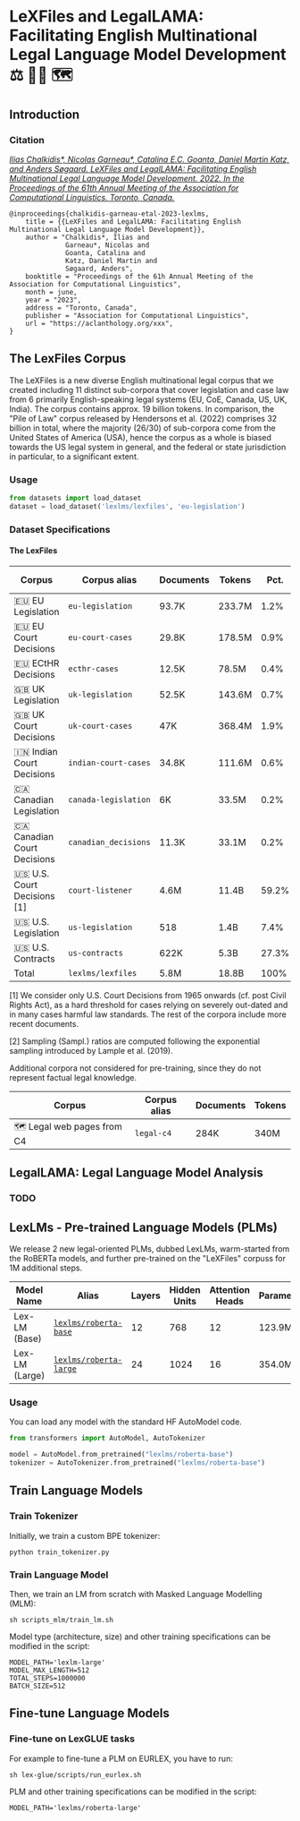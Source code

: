 # LeXFiles and LegalLAMA: Facilitating English Multinational Legal Language Model Development :balance_scale: :woman_judge: :world_map:


## Introduction

### Citation

[*Ilias Chalkidis\*, Nicolas Garneau\*, Catalina E.C. Goanta, Daniel Martin Katz, and Anders Søgaard.*
*LeXFiles and LegalLAMA: Facilitating English Multinational Legal Language Model Development.*
*2022. In the Proceedings of the 61th Annual Meeting of the Association for Computational Linguistics. Toronto, Canada.*](https://aclanthology.org/xxx/)
```
@inproceedings{chalkidis-garneau-etal-2023-lexlms,
    title = {{LeXFiles and LegalLAMA: Facilitating English Multinational Legal Language Model Development}},
    author = "Chalkidis*, Ilias and 
              Garneau*, Nicolas and
              Goanta, Catalina and 
              Katz, Daniel Martin and 
              Søgaard, Anders",
    booktitle = "Proceedings of the 61h Annual Meeting of the Association for Computational Linguistics",
    month = june,
    year = "2023",
    address = "Toronto, Canada",
    publisher = "Association for Computational Linguistics",
    url = "https://aclanthology.org/xxx",
}
```

## The LexFiles Corpus

The LeXFiles is a new diverse English multinational legal corpus that we created including 11 distinct sub-corpora that cover legislation and case law from 6 primarily English-speaking legal systems (EU, CoE, Canada, US, UK, India).
The corpus contains approx. 19 billion tokens. In comparison, the "Pile of Law" corpus released by Hendersons et al. (2022) comprises 32 billion in total, where the majority (26/30) of sub-corpora come from the United States of America (USA), hence the corpus as a whole is biased towards the US legal system in general, and the federal or state jurisdiction in particular, to a significant extent.

### Usage

```python
from datasets import load_dataset
dataset = load_dataset('lexlms/lexfiles', 'eu-legislation')
```


### Dataset Specifications


#### The LexFiles
| Corpus                            | Corpus alias         | Documents | Tokens | Pct.   | Sampl. (a=0.5) | Sampl. (a=0.2) |
|-----------------------------------|----------------------|-----------|--------|--------|----------------|----------------|
| :eu: EU Legislation               | `eu-legislation`     | 93.7K     | 233.7M | 1.2%   | 5.0%           | 8.0%           |
| :eu: EU Court Decisions           | `eu-court-cases`     | 29.8K     | 178.5M | 0.9%   | 4.3%           | 7.6%           |
| :eu: ECtHR Decisions              | `ecthr-cases`        | 12.5K     | 78.5M  | 0.4%   | 2.9%           | 6.5%           |
| :uk: UK Legislation               | `uk-legislation`     | 52.5K     | 143.6M | 0.7%   | 3.9%           | 7.3%           |
| :uk: UK Court Decisions           | `uk-court-cases`     | 47K       | 368.4M | 1.9%   | 6.2%           | 8.8%           |
| :india: Indian Court Decisions    | `indian-court-cases` | 34.8K     | 111.6M | 0.6%   | 3.4%           | 6.9%           |
| :canada: Canadian Legislation     | `canada-legislation` | 6K        | 33.5M  | 0.2%   | 1.9%           | 5.5%           |
| :canada: Canadian Court Decisions | `canadian_decisions` | 11.3K     | 33.1M  | 0.2%   | 1.8%           | 5.4%           |
| :us: U.S. Court Decisions [1]     | `court-listener`     | 4.6M      | 11.4B  | 59.2%  | 34.7%          | 17.5%          |
| :us: U.S. Legislation             | `us-legislation`     | 518       | 1.4B   | 7.4%   | 12.3%          | 11.5%          |
| :us: U.S. Contracts               | `us-contracts`       | 622K      | 5.3B   | 27.3%  | 23.6%          | 15.0%          |
| Total                             | `lexlms/lexfiles`    | 5.8M      | 18.8B  | 100%   | 100%           | 100%           |

[1] We consider only U.S. Court Decisions from 1965 onwards (cf. post Civil Rights Act), as a hard threshold for cases relying on severely out-dated and in many cases harmful law standards. The rest of the corpora include more recent documents.

[2] Sampling (Sampl.) ratios are computed following the exponential sampling introduced by Lample et al. (2019).

Additional corpora not considered for pre-training, since they do not represent factual legal knowledge.

| Corpus                                 | Corpus alias           | Documents | Tokens | 
|----------------------------------------|------------------------|-----------|--------|
| :world_map: Legal web pages from C4    | `legal-c4`             | 284K      | 340M   |


## LegalLAMA: Legal Language Model Analysis

### TODO


## LexLMs - Pre-trained Language Models (PLMs)

We release 2 new legal-oriented PLMs, dubbed LexLMs, warm-started from the RoBERTa models, and further pre-trained on the "LeXFiles" corpuss for 1M additional steps.

| Model Name       | Alias                                                                 | Layers | Hidden Units | Attention Heads | Parameters |
|------------------|-----------------------------------------------------------------------|--------|--------------|-----------------|------------|
| Lex-LM (Base)   | [`lexlms/roberta-base`](https://huggingface.co/lexlms/roberta-base)   | 12     | 768    | 12              | 123.9M     |
| Lex-LM (Large)  | [`lexlms/roberta-large`](https://huggingface.co/lexlms/roberta-large) |   24   | 1024   | 16              | 354.0M     |

### Usage

You can load any model with the standard HF AutoModel code.

```python 
from transformers import AutoModel, AutoTokenizer

model = AutoModel.from_pretrained("lexlms/roberta-base")
tokenizer = AutoTokenizer.from_pretrained("lexlms/roberta-base")
```


## Train Language Models

### Train Tokenizer

Initially, we train a custom BPE tokenizer:

```
python train_tokenizer.py
```

### Train Language Model

Then, we train an LM from scratch with Masked Language Modelling (MLM):

```
sh scripts_mlm/train_lm.sh
```

Model type (architecture, size) and other training specifications can be modified in the script:

```
MODEL_PATH='lexlm-large'
MODEL_MAX_LENGTH=512
TOTAL_STEPS=1000000
BATCH_SIZE=512
```

## Fine-tune Language Models

### Fine-tune on LexGLUE tasks

For example to fine-tune a PLM on EURLEX, you have to run:

```
sh lex-glue/scripts/run_eurlex.sh
```
PLM and other training specifications can be modified in the script:

```
MODEL_PATH='lexlms/roberta-large'